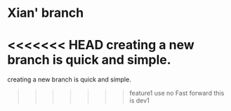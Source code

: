 # Xian' branch
<<<<<<< HEAD
creating a new branch is quick and simple.
=======
creating a new branch is quick and simple.
>>>>>>> feature1
use no Fast forward
this is dev1